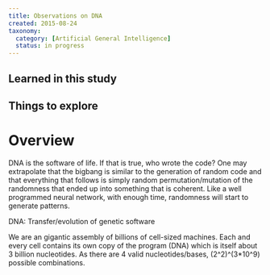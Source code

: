 ```yaml
---
title: Observations on DNA
created: 2015-08-24
taxonomy:
  category: [Artificial General Intelligence]
  status: in progress
---
```


## Learned in this study

## Things to explore

# Overview

DNA is the software of life. If that is true, who wrote the code?
One may extrapolate that the bigbang is similar to the generation of random code and that everything that follows is simply random permutation/mutation of the randomness that ended up into something that is coherent. Like a well programmed neural network, with enough time, randomness will start to generate patterns.

DNA: Transfer/evolution of genetic software

We are an gigantic assembly of billions of cell-sized machines. Each and every cell contains its own copy of the program (DNA) which is itself about 3 billion nucleotides. As there are 4 valid nucleotides/bases, (2^2)^(3*10^9) possible combinations.
